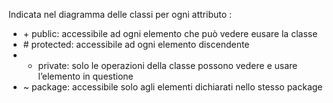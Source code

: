 Indicata nel diagramma delle classi per ogni attributo : 
- \+ public: accessibile ad ogni elemento che può vedere eusare la classe
- \# protected: accessibile ad ogni elemento discendente
- - private: solo le operazioni della classe possono vedere e usare l’elemento in questione
- ~ package: accessibile solo agli elementi dichiarati nello stesso package